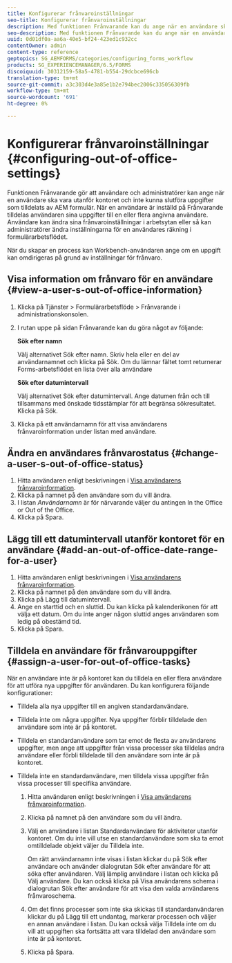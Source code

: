 ```yaml
---
title: Konfigurerar frånvaroinställningar
seo-title: Konfigurerar frånvaroinställningar
description: Med funktionen Frånvarande kan du ange när en användare ska vara frånvarande och inte kunna utföra uppgifter som tilldelats av AEM formulär.
seo-description: Med funktionen Frånvarande kan du ange när en användare ska vara frånvarande och inte kunna utföra uppgifter som tilldelats av AEM formulär.
uuid: 0d01df0a-aa6a-40e5-bf24-423ed1c932cc
contentOwner: admin
content-type: reference
geptopics: SG_AEMFORMS/categories/configuring_forms_workflow
products: SG_EXPERIENCEMANAGER/6.5/FORMS
discoiquuid: 30312159-58a5-4781-b554-29dcbce696cb
translation-type: tm+mt
source-git-commit: a3c303d4e3a85e1b2e794bec2006c335056309fb
workflow-type: tm+mt
source-wordcount: '691'
ht-degree: 0%

---
```



# Konfigurerar frånvaroinställningar {#configuring-out-of-office-settings}

Funktionen Frånvarande gör att användare och administratörer kan ange när en användare ska vara utanför kontoret och inte kunna slutföra uppgifter som tilldelats av AEM formulär. När en användare är inställd på Frånvarande tilldelas användaren sina uppgifter till en eller flera angivna användare. Användare kan ändra sina frånvaroinställningar i arbetsytan eller så kan administratörer ändra inställningarna för en användares räkning i formulärarbetsflödet.

När du skapar en process kan Workbench-användaren ange om en uppgift kan omdirigeras på grund av inställningar för frånvaro.

## Visa information om frånvaro för en användare {#view-a-user-s-out-of-office-information}

1. Klicka på Tjänster > Formulärarbetsflöde > Frånvarande i administrationskonsolen.
1. I rutan uppe på sidan Frånvarande kan du göra något av följande:

   **Sök efter namn**

   Välj alternativet Sök efter namn. Skriv hela eller en del av användarnamnet och klicka på Sök. Om du lämnar fältet tomt returnerar Forms-arbetsflödet en lista över alla användare

   **Sök efter datumintervall**

   Välj alternativet Sök efter datumintervall. Ange datumen från och till tillsammans med önskade tidsstämplar för att begränsa sökresultatet. Klicka på Sök.

1. Klicka på ett användarnamn för att visa användarens frånvaroinformation under listan med användare.

## Ändra en användares frånvarostatus {#change-a-user-s-out-of-office-status}

1. Hitta användaren enligt beskrivningen i [Visa användarens frånvaroinformation](configuring-out-office-settings.md#view-a-user-s-out-of-office-information).
1. Klicka på namnet på den användare som du vill ändra.
1. I listan *Användarnamn* är för närvarande väljer du antingen In the Office or Out of the Office.
1. Klicka på Spara.

## Lägg till ett datumintervall utanför kontoret för en användare {#add-an-out-of-office-date-range-for-a-user}

1. Hitta användaren enligt beskrivningen i [Visa användarens frånvaroinformation](configuring-out-office-settings.md#view-a-user-s-out-of-office-information).
1. Klicka på namnet på den användare som du vill ändra.
1. Klicka på Lägg till datumintervall.
1. Ange en starttid och en sluttid. Du kan klicka på kalenderikonen för att välja ett datum. Om du inte anger någon sluttid anges användaren som ledig på obestämd tid.
1. Klicka på Spara.

## Tilldela en användare för frånvarouppgifter {#assign-a-user-for-out-of-office-tasks}

När en användare inte är på kontoret kan du tilldela en eller flera användare för att utföra nya uppgifter för användaren. Du kan konfigurera följande konfigurationer:

* Tilldela alla nya uppgifter till en angiven standardanvändare.
* Tilldela inte om några uppgifter. Nya uppgifter förblir tilldelade den användare som inte är på kontoret.
* Tilldela en standardanvändare som tar emot de flesta av användarens uppgifter, men ange att uppgifter från vissa processer ska tilldelas andra användare eller förbli tilldelade till den användare som inte är på kontoret.
* Tilldela inte en standardanvändare, men tilldela vissa uppgifter från vissa processer till specifika användare.

   1. Hitta användaren enligt beskrivningen i [Visa användarens frånvaroinformation](configuring-out-office-settings.md#view-a-user-s-out-of-office-information).
   1. Klicka på namnet på den användare som du vill ändra.
   1. Välj en användare i listan Standardanvändare för aktiviteter utanför kontoret. Om du inte vill utse en standardanvändare som ska ta emot omtilldelade objekt väljer du Tilldela inte.

      Om rätt användarnamn inte visas i listan klickar du på Sök efter användare och använder dialogrutan Sök efter användare för att söka efter användaren. Välj lämplig användare i listan och klicka på Välj användare. Du kan också klicka på Visa användarens schema i dialogrutan Sök efter användare för att visa den valda användarens frånvaroschema.

   1. Om det finns processer som inte ska skickas till standardanvändaren klickar du på Lägg till ett undantag, markerar processen och väljer en annan användare i listan. Du kan också välja Tilldela inte om du vill att uppgiften ska fortsätta att vara tilldelad den användare som inte är på kontoret.
   1. Klicka på Spara.

